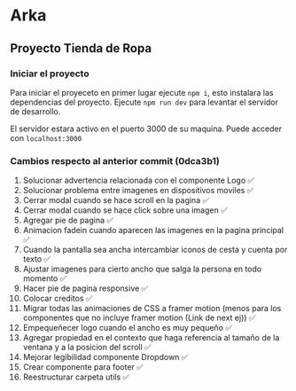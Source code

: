 # Arka

## Proyecto Tienda de Ropa

### Iniciar el proyecto

Para iniciar el proyeceto en primer lugar ejecute `npm i`, esto instalara las dependencias del proyecto. Ejecute `npm run dev` para levantar el servidor de desarrollo.

El servidor estara activo en el puerto 3000 de su maquina. Puede acceder con `localhost:3000`

### Cambios respecto al anterior commit (0dca3b1)

1. Solucionar advertencia relacionada con el componente Logo ✅
2. Solucionar problema entre imagenes en dispositivos moviles ✅
3. Cerrar modal cuando se hace scroll en la pagina ✅
4. Cerrar modal cuando se hace click sobre una imagen ✅
5. Agregar pie de pagina ✅
6. Animacion fadein cuando aparecen las imagenes en la pagina principal ✅
7. Cuando la pantalla sea ancha intercambiar iconos de cesta y cuenta por texto ✅
8. Ajustar imagenes para cierto ancho que salga la persona en todo momento ✅
9. Hacer pie de pagina responsive ✅
10. Colocar creditos ✅
11. Migrar todas las animaciones de CSS a framer motion (menos para los componentes que no incluye framer motion (Link de next ej)) ✅
12. Empequeñecer logo cuando el ancho es muy pequeño ✅
13. Agregar propiedad en el contexto que haga referencia al tamaño de la ventana y a la posicion del scroll ✅
14. Mejorar legibilidad componente Dropdown ✅
15. Crear componente para footer ✅
16. Reestructurar carpeta utils ✅
